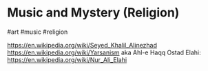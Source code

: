 # Music and Mystery (Religion)

#art #music #religion

https://en.wikipedia.org/wiki/Seyed_Khalil_Alinezhad
https://en.wikipedia.org/wiki/Yarsanism aka  Ahl-e Haqq
Ostad Elahi: https://en.wikipedia.org/wiki/Nur_Ali_Elahi